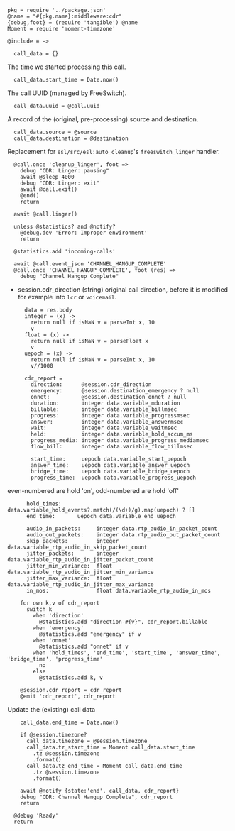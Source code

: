     pkg = require '../package.json'
    @name = "#{pkg.name}:middleware:cdr"
    {debug,foot} = (require 'tangible') @name
    Moment = require 'moment-timezone'

    @include = ->

      call_data = {}

The time we started processing this call.

      call_data.start_time = Date.now()

The call UUID (managed by FreeSwitch).

      call_data.uuid = @call.uuid

A record of the (original, pre-processing) source and destination.

      call_data.source = @source
      call_data.destination = @destination

Replacement for `esl/src/esl:auto_cleanup`'s `freeswitch_linger` handler.

      @call.once 'cleanup_linger', foot =>
        debug "CDR: Linger: pausing"
        await @sleep 4000
        debug "CDR: Linger: exit"
        await @call.exit()
        @end()
        return

      await @call.linger()

      unless @statistics? and @notify?
        @debug.dev 'Error: Improper environment'
        return

      @statistics.add 'incoming-calls'

      await @call.event_json 'CHANNEL_HANGUP_COMPLETE'
      @call.once 'CHANNEL_HANGUP_COMPLETE', foot (res) =>
        debug "Channel Hangup Complete"

* session.cdr_direction (string) original call direction, before it is modified for example into `lcr` or `voicemail`.

        data = res.body
        integer = (x) ->
          return null if isNaN v = parseInt x, 10
          v
        float = (x) ->
          return null if isNaN v = parseFloat x
          v
        uepoch = (x) ->
          return null if isNaN v = parseInt x, 10
          v//1000

        cdr_report =
          direction:      @session.cdr_direction
          emergency:      @session.destination_emergency ? null
          onnet:          @session.destination_onnet ? null
          duration:       integer data.variable_mduration
          billable:       integer data.variable_billmsec
          progress:       integer data.variable_progressmsec
          answer:         integer data.variable_answermsec
          wait:           integer data.variable_waitmsec
          held:           integer data.variable_hold_accum_ms
          progress_media: integer data.variable_progress_mediamsec
          flow_bill:      integer data.variable_flow_billmsec

          start_time:     uepoch data.variable_start_uepoch
          answer_time:    uepoch data.variable_answer_uepoch
          bridge_time:    uepoch data.variable_bridge_uepoch
          progress_time:  uepoch data.variable_progress_uepoch

even-numbered are hold 'on', odd-numbered are hold 'off'

          hold_times:     data.variable_hold_events?.match(/(\d+)/g).map(uepoch) ? []
          end_time:       uepoch data.variable_end_uepoch

          audio_in_packets:     integer data.rtp_audio_in_packet_count
          audio_out_packets:    integer data.rtp_audio_out_packet_count
          skip_packets:         integer data.variable_rtp_audio_in_skip_packet_count
          jitter_packets:       integer data.variable_rtp_audio_in_jitter_packet_count
          jitter_min_variance:  float data.variable_rtp_audio_in_jitter_min_variance
          jitter_max_variance:  float data.variable_rtp_audio_in_jitter_max_variance
          in_mos:               float data.variable_rtp_audio_in_mos

        for own k,v of cdr_report
          switch k
            when 'direction'
              @statistics.add "direction-#{v}", cdr_report.billable
            when 'emergency'
              @statistics.add "emergency" if v
            when 'onnet'
              @statistics.add "onnet" if v
            when 'hold_times', 'end_time', 'start_time', 'answer_time', 'bridge_time', 'progress_time'
              no
            else
              @statistics.add k, v

        @session.cdr_report = cdr_report
        @emit 'cdr_report', cdr_report

Update the (existing) call data

        call_data.end_time = Date.now()

        if @session.timezone?
          call_data.timezone = @session.timezone
          call_data.tz_start_time = Moment call_data.start_time
            .tz @session.timezone
            .format()
          call_data.tz_end_time = Moment call_data.end_time
            .tz @session.timezone
            .format()

        await @notify {state:'end', call_data, cdr_report}
        debug "CDR: Channel Hangup Complete", cdr_report
        return

      @debug 'Ready'
      return
